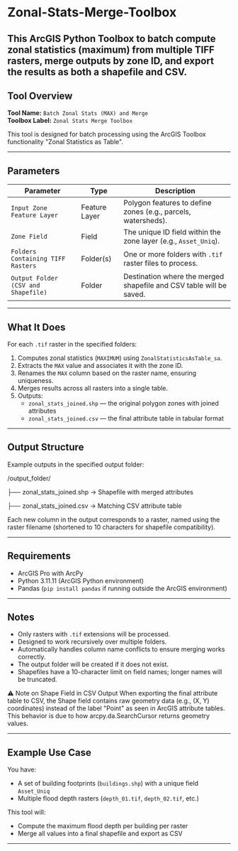 # Zonal-Stats-Merge-Toolbox
This ArcGIS Python Toolbox to batch compute zonal statistics (maximum) from multiple TIFF rasters, merge outputs by zone ID, and export the results as both a shapefile and CSV.
--

## Tool Overview

**Tool Name:** `Batch Zonal Stats (MAX) and Merge`  
**Toolbox Label:** `Zonal Stats Merge Toolbox`

This tool is designed for batch processing using the ArcGIS Toolbox functionality "Zonal Statistics as Table".

---

## Parameters

| Parameter | Type | Description |
|----------|------|-------------|
| `Input Zone Feature Layer` | Feature Layer | Polygon features to define zones (e.g., parcels, watersheds). |
| `Zone Field` | Field | The unique ID field within the zone layer (e.g., `Asset_Uniq`). |
| `Folders Containing TIFF Rasters` | Folder(s) | One or more folders with `.tif` raster files to process. |
| `Output Folder (CSV and Shapefile)` | Folder | Destination where the merged shapefile and CSV table will be saved. |

---

## What It Does

For each `.tif` raster in the specified folders:
1. Computes zonal statistics (`MAXIMUM`) using `ZonalStatisticsAsTable_sa`.
2. Extracts the `MAX` value and associates it with the zone ID.
3. Renames the `MAX` column based on the raster name, ensuring uniqueness.
4. Merges results across all rasters into a single table.
5. Outputs:
   - `zonal_stats_joined.shp` — the original polygon zones with joined attributes
   - `zonal_stats_joined.csv` — the final attribute table in tabular format

---

## Output Structure

Example outputs in the specified output folder:

/output_folder/

├── zonal_stats_joined.shp -> Shapefile with merged attributes

├── zonal_stats_joined.csv -> Matching CSV attribute table

Each new column in the output corresponds to a raster, named using the raster filename (shortened to 10 characters for shapefile compatibility).

---

## Requirements

- ArcGIS Pro with ArcPy
- Python 3.11.11 (ArcGIS Python environment)
- Pandas (`pip install pandas` if running outside the ArcGIS environment)

---

## Notes

- Only rasters with `.tif` extensions will be processed.
- Designed to work recursively over multiple folders.
- Automatically handles column name conflicts to ensure merging works correctly.
- The output folder will be created if it does not exist.
- Shapefiles have a 10-character limit on field names; longer names will be truncated.


⚠️ Note on Shape Field in CSV Output
When exporting the final attribute table to CSV, the Shape field contains raw geometry data (e.g., (X, Y) coordinates)
instead of the label "Point" as seen in ArcGIS attribute tables. This behavior is due to how arcpy.da.SearchCursor returns geometry values.

---

## Example Use Case

You have:
- A set of building footprints (`buildings.shp`) with a unique field `Asset_Uniq`
- Multiple flood depth rasters (`depth_01.tif`, `depth_02.tif`, etc.)

This tool will:
- Compute the maximum flood depth per building per raster
- Merge all values into a final shapefile and export as CSV

---
